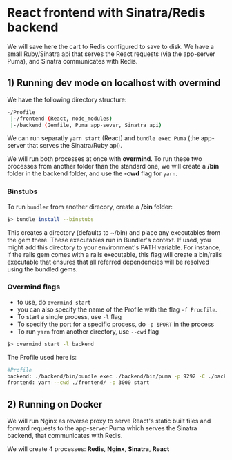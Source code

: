# React frontend with Sinatra/Redis backend

We will save here the cart to Redis configured to save to disk. We have a small Ruby/Sinatra api that serves the React requests (via the app-server Puma), and Sinatra communicates with Redis.

## 1) Running **dev mode** on localhost with **overmind**

We have the following directory structure:

```bash
-/Profile
 |-/frontend (React, node_modules)
 |-/backend (Gemfile, Puma app-sever, Sinatra api)
```

We can run separatly `yarn start` (React) and `bundle exec Puma` (the app-server that serves the Sinatra/Ruby api).

We will run both processes at once with **overmind**. To run these two processes from another folder than the standard one, we will create a **/bin** folder in the backend folder, and use the **-cwd** flag for `yarn`.

### Binstubs

To run `bundler` from another direcory, create a **/bin** folder:

```bash
$> bundle install --binstubs
```

This creates a directory (defaults to ~/bin) and place any executables from the gem there. These executables run in Bundler's context. If used, you might add this directory to your environment's PATH variable. For instance, if the rails gem comes with a rails executable, this flag will create a bin/rails executable that ensures that all referred dependencies will be resolved using the bundled gems.

### Overmind flags

- to use, do `overmind start`
- you can also specify the name of the Profile with the flag `-f Procfile`.
- To start a single process, use `-l` flag
- To specify the port for a specific process, do `-p $PORT` in the process
- To run `yarn` from another directory, use `--cwd` flag

```bash
$> overmind start -l backend
```

The Profile used here is:

```bash
#Profile
backend: ./backend/bin/bundle exec ./backend/bin/puma -p 9292 -C ./backend/puma.rb
frontend: yarn --cwd ./frontend/ -p 3000 start
```

## 2) Running on Docker

We will run Nginx as reverse proxy to serve React's static built files and forward requests to the app-server Puma which serves the Sinatra backend, that communicates with Redis.

We will create 4 processes: **Redis**, **Nginx**, **Sinatra**, **React**
